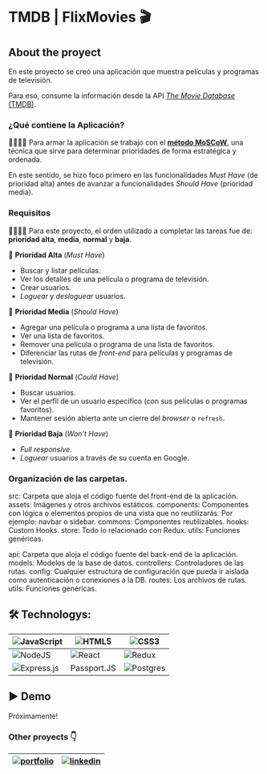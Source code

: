 # TMDB | FlixMovies :clapper:



## About the proyect

En este proyecto se creó una aplicación que muestra películas y programas de televisión. 

Para eso, consume la información desde la API [_The Movie Database_ (TMDB)](https://www.themoviedb.org/).

### ¿Qué contiene la Aplicación?

👩‍🏫👨‍🏫 Para armar la aplicación se trabajo con el [**método MoSCoW**](https://www.itdo.com/blog/moscow-que-es-y-como-priorizar-en-el-desarrollo-de-tu-aplicacion/), una técnica que sirve para determinar prioridades de forma estratégica y ordenada.

En este sentido, se hizo foco primero en las funcionalidades _Must Have_ (de prioridad alta) antes de avanzar a funcionalidades _Should Have_ (prioridad media).

### Requisitos

👩‍🏫👨‍🏫 Para este proyecto, el orden utilizado a completar las tareas fue de: **prioridad alta**, **media**, **normal** y **baja**.

📕 **Prioridad Alta** (_Must Have_)

- Buscar y listar películas.
- Ver los detalles de una película o programa de televisión.
- Crear usuarios.
- _Loguear_ y _desloguear_ usuarios.

📘 **Prioridad Media** (_Should Have_)

- Agregar una película o programa a una lista de favoritos.
- Ver una lista de favoritos.
- Remover una película o programa de una lista de favoritos.
- Diferenciar las rutas de _front-end_ para películas y programas de televisión.

📗 **Prioridad Normal** (_Could Have_)

- Buscar usuarios.
- Ver el perfil de un usuario específico (con sus películas o programas favoritos).
- Mantener sesión abierta ante un cierre del _browser_ o `refresh`.

📓 **Prioridad Baja** (_Won't Have_)

- _Full responsive_.
- _Loguear_ usuarios a través de su cuenta en Google.

### Organización de las carpetas. 


src: Carpeta que aloja el código fuente del front-end de la aplicación.
assets: Imágenes y otros archivos estáticos.
components: Componentes con lógica o elementos propios de una vista que no reutilizarás. Por ejemplo: navbar o sidebar.
commons: Componentes reutilizables.
hooks: Custom Hooks.
store: Todo lo relacionado con Redux.
utils: Funciones genéricas.


api: Carpeta que aloja el código fuente del back-end de la aplicación.
models: Modelos de la base de datos.
controllers: Controladores de las rutas.
config: Cualquier estructura de configuración que pueda ir aislada como autenticación o conexiones a la DB.
routes: Los archivos de rutas.
utils: Funciones genéricas.


## :hammer_and_wrench: Technologys:

|![JavaScript](https://img.shields.io/badge/javascript-%23323330.svg?style=for-the-badge&logo=javascript&logoColor=%23F7DF1E)|![HTML5](https://img.shields.io/badge/html5-%23E34F26.svg?style=for-the-badge&logo=html5&logoColor=white)|![CSS3](https://img.shields.io/badge/css3-%231572B6.svg?style=for-the-badge&logo=css3&logoColor=white)|
|-------- |--------|--------|
|![NodeJS](https://img.shields.io/badge/node.js-6DA55F?style=for-the-badge&logo=node.js&logoColor=white)|![React](https://img.shields.io/badge/react-%2320232a.svg?style=for-the-badge&logo=react&logoColor=%2361DAFB)|![Redux](https://img.shields.io/badge/redux-%23593d88.svg?style=for-the-badge&logo=redux&logoColor=white)|
|![Express.js](https://img.shields.io/badge/express.js-%23404d59.svg?style=for-the-badge&logo=express&logoColor=%2361DAFB)|Passport.JS|![Postgres](https://img.shields.io/badge/postgres-%23316192.svg?style=for-the-badge&logo=postgresql&logoColor=white)||

## 	:arrow_forward: Demo

Próximamente!


### Other proyects :point_down:

|[![portfolio](https://img.shields.io/badge/my_portfolio-000?style=for-the-badge&logo=ko-fi&logoColor=white)](https://sabrinademetrio96.netlify.app/)| [![linkedin](https://img.shields.io/badge/linkedin-0A66C2?style=for-the-badge&logo=linkedin&logoColor=white)](https://www.linkedin.com/in/sabrina-demetrio/) |
|-------- |--------|